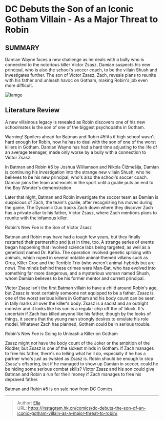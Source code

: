 # DC Debuts the Son of an Iconic Gotham Villain - As a Major Threat to Robin


## SUMMARY 



  Damian Wayne faces a new challenge as he deals with a bully who is connected to the notorious killer Victor Zsasz.   Damian suspects his new principal, who is also the school&#39;s soccer coach, to be the villain Shush and investigates further.   The son of Victor Zsasz, Zach, reveals plans to reunite with his father and unleash havoc on Gotham, making Robin&#39;s job even more difficult.  

![iamge](https://static1.srcdn.com/wordpress/wp-content/uploads/2024/01/robin-and-victor-zsasz-featured-dc.jpg)

## Literature Review

A new villainous legacy is revealed as Robin discovers one of his new schoolmates is the son of one of the biggest psychopaths in Gotham.




Warning! Spoilers ahead for Batman and Robin #5!As if high school wasn&#39;t hard enough for Robin, now he has to deal with the son of one of the worst killers in Gotham. Damian Wayne has had a hard time adjusting to the life of an average teenager, made only worse by a bully with a connection to Victor Zsasz.




In Batman and Robin #5 by Joshua Williamson and Nikola Čižmešija, Damian is continuing his investigation into the strange new villain Shush, who he believes to be his new principal, who&#39;s also the school&#39;s soccer coach. Damian joins the team and excels in the sport until a goalie puts an end to the Boy Wonder&#39;s demonstration.



          

Later that night, Batman and Robin investigate the soccer team as Damian is suspicious of Zach, the team&#39;s goalie, after recognizing his moves during the game. The Dynamic Duo tracks Zach down where they discover Zach has a private altar to his father, Victor Zsasz, where Zach mentions plans to reunite with the infamous killer.


 Robin&#39;s New Foe is the Son of Victor Zsasz 


          




Batman and Robin may have had a tough few years, but they finally restarted their partnership and just in time, too. A strange series of events began happening that involved science labs being targeted, as well as a geneticist named Dr. Kafira. The operation involved genetic splicing with animals, which roped in several notable animal-themed villains such as Orca, Killer Croc and the Terrible Trio (who weren&#39;t animal-hybrids but are now). The minds behind these crimes were Man-Bat, who has evolved into something far more dangerous, and a mysterious woman named Shush, whom Damian believes to be his former mentor and current principal.

Victor Zsasz isn&#39;t the first Batman villain to have a child around Robin&#39;s age, but Zsasz is most certainly someone not equipped to be a father. Zsasz is one of the worst serious killers in Gotham and his body count can be seen in tally marks all over the killer&#39;s body. Zsasz is a sadist and an outright monster and it looks like his son is a regular chip off the ol&#39; block. It&#39;s uncertain if Zach has killed anyone like his father, though by the looks of things, it seems that the young man strongly desires to emulate his role model. Whatever Zach has planned, Gotham could be in serious trouble.






 Robin&#39;s New Foe is Going to Unleash a Killer on Gotham 
          

Zsasz might not have the body count of the Joker or the ambition of the Riddler, but Zsasz is one of the sickest minds in Gotham. If Zach manages to free his father, there&#39;s no telling what he&#39;ll do, especially if he has a partner who&#39;s just as twisted as Zsasz is. Robin should be enough to stop Zsasz&#39;s offspring, but if he managed to show up Damian in soccer, could he be hiding some serious combat skills? Victor Zsasz and his son could give Batman and Robin a run for their money if Zach manages to free his depraved father.

Batman and Robin #5 is on sale now from DC Comics.



---

> Author: [Ella](https://instagram.hk.cn/)  
> URL: https://instagram.hk.cn/comics/dc-debuts-the-son-of-an-iconic-gotham-villain-as-a-major-threat-to-robin/  

